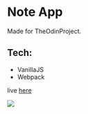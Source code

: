 # Note App

Made for TheOdinProject.

## Tech:
- VanillaJS
- Webpack

live [here](https://dovimaj.github.io/noteApp/)

![](gif.gif)
